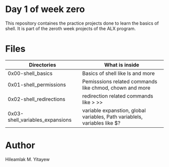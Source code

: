 # **Day 1 of week zero**

This repository containes the practice projects done to learn the basics of shell. It is part of the zeroth week projects of the ALX program.

# Files

|Directories | What is inside|
|-------------------------|----------------------|
|0x00-shell_basics| Basics of shell like ls and more|
|0x01-shell_permissions|Pemisssions related commands like chmod, chown and more|
|0x02-shell_redirections| redirection related commands like > >> | < << |
|0x03-shell_variables_expansions| variable expanstion, global variables, Path variablels, variables like $? |

# Author

Hileamlak M. Yitayew
